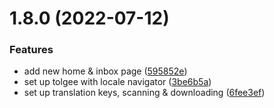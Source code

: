 # 1.8.0 (2022-07-12)


### Features

* add new home & inbox page ([595852e](https://github.com/Howard86/nextjs-template/commit/595852e5744ce08eef2bdd6ab0f4ed58e109cb4d))
* set up tolgee with locale navigator ([3be6b5a](https://github.com/Howard86/nextjs-template/commit/3be6b5a5ec483aa4783fa273809155802ddc2e97))
* set up translation keys, scanning & downloading ([6fee3ef](https://github.com/Howard86/nextjs-template/commit/6fee3effd8058f82c503b0e70079b1b33593230b))



